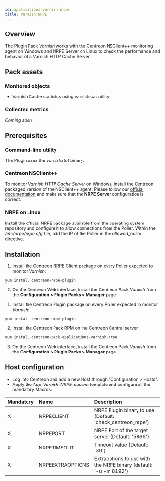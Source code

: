 ```yaml
---
id: applications-varnish-nrpe
title: Varnish NRPE
---
```


## Overview

The Plugin Pack *Varnish* works with the Centreon NSClient++ monitoring agent on Windows
and NRPE Server on Linux to check the performance and behavior of a Varnish HTTP Cache Server. 

## Pack assets

### Monitored objects

* Varnish Cache statistics using varnishstat utility

### Collected metrics

*Coming soon*

## Prerequisites

### Command-line utility

The Plugin uses the *varnishstat* binary. 

### Centreon NSClient++

To monitor *Varnish HTTP Cache Server* on Windows, install the Centreon packaged version 
of the NSClient++ agent. Please follow our [official documentation](../plugin-packs/tutorials/centreon-nsclient-tutorial.html) 
and make sure that the **NRPE Server** configuration is correct.

### NRPE on Linux

Install the official NRPE package available from the operating system repository 
and configure it to allow connections from the Poller. Within the */etc/nrpe/nrpe.cfg* 
file, add the IP of the Poller in the *allowed_host=* directive. 

## Installation 

<!--Online IMP Licence & IT-100 Editions-->

1. Install the Centreon NRPE Client package on every Poller expected to monitor *Varnish*:

```bash
yum install centreon-nrpe-plugin
```

2. On the Centreon Web interface, install the Centreon Pack *Varnish* 
from the **Configuration > Plugin Packs > Manager** page

<!--Offline IMP License-->

1. Install the Centreon Plugin package on every Poller expected to monitor *Varnish*:

```bash
yum install centreon-nrpe-plugin
```

2. Install the Centreon Pack RPM on the Centreon Central server:

```bash
yum install centreon-pack-applications-varnish-nrpe
```

3. On the Centreon Web interface, install the Centreon Pack *Varnish* 
from the **Configuration > Plugin Packs > Manager** page

<!--END_DOCUSAURUS_CODE_TABS-->

## Host configuration

* Log into Centreon and add a new Host through "Configuration > Hosts".
* Apply the *App-Varnish-NRPE-custom* template and configure all the mandatory Macros:

| Mandatory | Name             | Description                                                      |
|:----------|:-----------------|:---------------------------------------------------------------- |
| X         | NRPECLIENT       | NRPE Plugin binary to use (Default: 'check_centreon_nrpe')       |
| X         | NRPEPORT         | NRPE Port of the target server (Default: '5666')                 |
| X         | NRPETIMEOUT      | Timeout value (Default: '30')                                    |
| X         | NRPEEXTRAOPTIONS | Extraoptions to use with the NRPE binary (default: '-u -m 8192') |